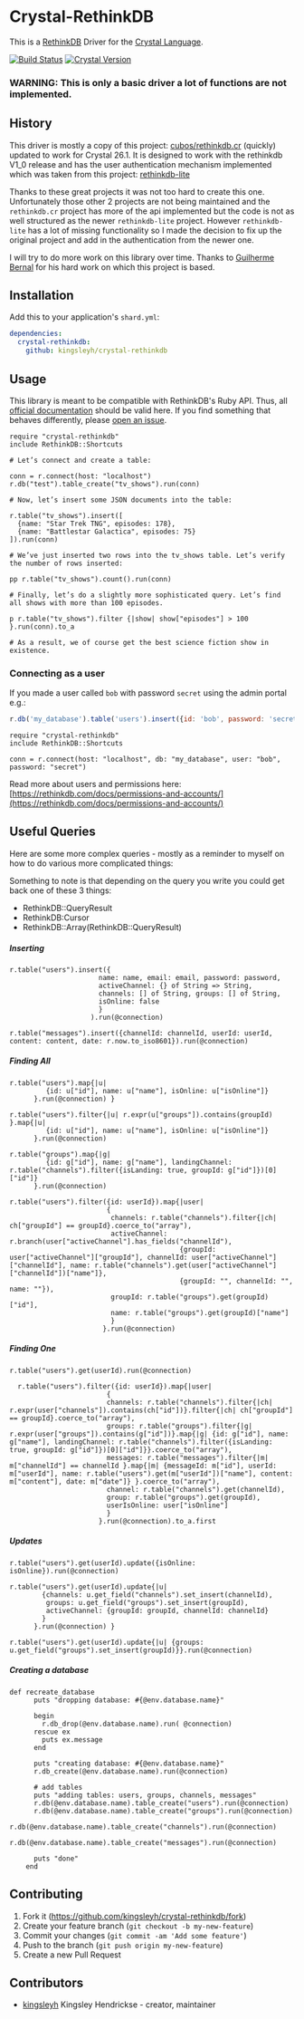 # Crystal-RethinkDB

This is a [RethinkDB](http://rethinkdb.com/) Driver for the [Crystal Language](http://crystal-lang.org/).

[![Build Status](https://travis-ci.org/kingsleyh/crystal-rethinkdb.svg?branch=master)](https://travis-ci.org/kingsleyh/crystal-rethinkdb) [![Crystal Version](https://img.shields.io/badge/crystal%20-0.27.0-brightgreen.svg)](https://crystal-lang.org/api/0.27.0/)

### WARNING: This is only a basic driver a lot of functions are not implemented.

## History

This driver is mostly a copy of this project: [cubos/rethinkdb.cr](https://github.com/cubos/rethinkdb.cr) (quickly) updated to work for Crystal 26.1. It is designed to work with the rethinkdb V1_0 release and has the user authentication mechanism implemented which was taken from this project: [rethinkdb-lite](https://github.com/lbguilherme/rethinkdb-lite)

Thanks to these great projects it was not too hard to create this one. Unfortunately those other 2 projects are not being maintained and the `rethinkdb.cr` project has more of the api implemented but the code is not as well structured as the newer `rethinkdb-lite` project. However `rethinkdb-lite` has a lot of missing functionality so I made the decision to fix up the original project and add in the authentication from the newer one.

I will try to do more work on this library over time. Thanks to [Guilherme Bernal](https://github.com/lbguilherme) for his hard work on which this project is based. 

## Installation

Add this to your application's `shard.yml`:

```yaml
dependencies:
  crystal-rethinkdb:
    github: kingsleyh/crystal-rethinkdb
```

## Usage

This library is meant to be compatible with RethinkDB's Ruby API. Thus, all [official documentation](http://rethinkdb.com/api/ruby/) should be valid here. If you find something that behaves differently, please [open an issue](https://github.com/kingsleyh/crystal-rethinkdb/issues/new).

```crystal
require "crystal-rethinkdb"
include RethinkDB::Shortcuts

# Let’s connect and create a table:

conn = r.connect(host: "localhost")
r.db("test").table_create("tv_shows").run(conn)

# Now, let’s insert some JSON documents into the table:

r.table("tv_shows").insert([
  {name: "Star Trek TNG", episodes: 178},
  {name: "Battlestar Galactica", episodes: 75}
]).run(conn)

# We’ve just inserted two rows into the tv_shows table. Let’s verify the number of rows inserted:

pp r.table("tv_shows").count().run(conn)

# Finally, let’s do a slightly more sophisticated query. Let’s find all shows with more than 100 episodes.

p r.table("tv_shows").filter {|show| show["episodes"] > 100 }.run(conn).to_a

# As a result, we of course get the best science fiction show in existence.
```

### Connecting as a user

If you made a user called `bob` with password `secret` using the admin portal e.g.:

```javascript
r.db('my_database').table('users').insert({id: 'bob', password: 'secret'})
```

```crystal
require "crystal-rethinkdb"
include RethinkDB::Shortcuts

conn = r.connect(host: "localhost", db: "my_database", user: "bob", password: "secret")

```

Read more about users and permissions here: [https://rethinkdb.com/docs/permissions-and-accounts/](https://rethinkdb.com/docs/permissions-and-accounts/)

## Useful Queries

Here are some more complex queries - mostly as a reminder to myself on how to do various more complicated things:

Something to note is that depending on the query you write you could get back one of these 3 things:

* RethinkDB::QueryResult
* RethinkDB:Cursor
* RethinkDB::Array(RethinkDB::QueryResult)

##### Inserting

```crystal
r.table("users").insert({
                      name: name, email: email, password: password,
                      activeChannel: {} of String => String,
                      channels: [] of String, groups: [] of String,
                      isOnline: false
                      }
                    ).run(@connection)
```

```crystal
r.table("messages").insert({channelId: channelId, userId: userId, content: content, date: r.now.to_iso8601}).run(@connection)
```

##### Finding All

```crystal
r.table("users").map{|u|
         {id: u["id"], name: u["name"], isOnline: u["isOnline"]}
      }.run(@connection) }
```

```crystal
r.table("users").filter{|u| r.expr(u["groups"]).contains(groupId) }.map{|u|
         {id: u["id"], name: u["name"], isOnline: u["isOnline"]}
      }.run(@connection)
```

```crystal
r.table("groups").map{|g|
         {id: g["id"], name: g["name"], landingChannel: r.table("channels").filter({isLanding: true, groupId: g["id"]})[0]["id"]}
      }.run(@connection)
```

```crystal
r.table("users").filter({id: userId}).map{|user|
                        {
                         channels: r.table("channels").filter{|ch| ch["groupId"] == groupId}.coerce_to("array"),
                         activeChannel: r.branch(user["activeChannel"].has_fields("channelId"),
                                          {groupId: user["activeChannel"]["groupId"], channelId: user["activeChannel"]["channelId"], name: r.table("channels").get(user["activeChannel"]["channelId"])["name"]},
                                          {groupId: "", channelId: "", name: ""}),
                         groupId: r.table("groups").get(groupId)["id"],
                         name: r.table("groups").get(groupId)["name"]
                         }
                       }.run(@connection)
```

##### Finding One

```crystal
r.table("users").get(userId).run(@connection)
```

```crystal
  r.table("users").filter({id: userId}).map{|user|
                        {
                        channels: r.table("channels").filter{|ch| r.expr(user["channels"]).contains(ch["id"])}.filter{|ch| ch["groupId"] == groupId}.coerce_to("array"),
                        groups: r.table("groups").filter{|g| r.expr(user["groups"]).contains(g["id"])}.map{|g| {id: g["id"], name: g["name"], landingChannel: r.table("channels").filter({isLanding: true, groupId: g["id"]})[0]["id"]}}.coerce_to("array"),
                        messages: r.table("messages").filter{|m| m["channelId"] == channelId }.map{|m| {messageId: m["id"], userId: m["userId"], name: r.table("users").get(m["userId"])["name"], content: m["content"], date: m["date"]} }.coerce_to("array"),
                        channel: r.table("channels").get(channelId),
                        group: r.table("groups").get(groupId),
                        userIsOnline: user["isOnline"]
                        }
                      }.run(@connection).to_a.first
```

##### Updates

```crystal
r.table("users").get(userId).update({isOnline: isOnline}).run(@connection)
```

```crystal
r.table("users").get(userId).update{|u|
        {channels: u.get_field("channels").set_insert(channelId),
         groups: u.get_field("groups").set_insert(groupId),
         activeChannel: {groupId: groupId, channelId: channelId}
        }
      }.run(@connection) }
```

```crystal
r.table("users").get(userId).update{|u| {groups: u.get_field("groups").set_insert(groupId)}}.run(@connection)
```

##### Creating a database

```crystal
def recreate_database
      puts "dropping database: #{@env.database.name}"

      begin
        r.db_drop(@env.database.name).run( @connection)
      rescue ex
        puts ex.message
      end

      puts "creating database: #{@env.database.name}"
      r.db_create(@env.database.name).run(@connection)

      # add tables
      puts "adding tables: users, groups, channels, messages"
      r.db(@env.database.name).table_create("users").run(@connection)
      r.db(@env.database.name).table_create("groups").run(@connection)
      r.db(@env.database.name).table_create("channels").run(@connection)
      r.db(@env.database.name).table_create("messages").run(@connection)

      puts "done"
    end
```



## Contributing

1. Fork it (<https://github.com/kingsleyh/crystal-rethinkdb/fork>)
2. Create your feature branch (`git checkout -b my-new-feature`)
3. Commit your changes (`git commit -am 'Add some feature'`)
4. Push to the branch (`git push origin my-new-feature`)
5. Create a new Pull Request

## Contributors

- [kingsleyh](https://github.com/kingsleyh) Kingsley Hendrickse - creator, maintainer
